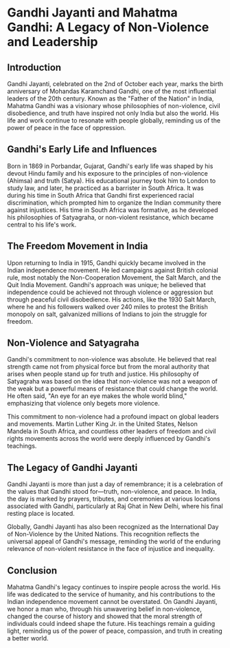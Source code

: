 ---
---
# Gandhi Jayanti and Mahatma Gandhi: A Legacy of Non-Violence and Leadership

## Introduction

Gandhi Jayanti, celebrated on the 2nd of October each year, marks the birth anniversary of Mohandas Karamchand Gandhi, one of the most influential leaders of the 20th century. Known as the "Father of the Nation" in India, Mahatma Gandhi was a visionary whose philosophies of non-violence, civil disobedience, and truth have inspired not only India but also the world. His life and work continue to resonate with people globally, reminding us of the power of peace in the face of oppression.

## Gandhi's Early Life and Influences

Born in 1869 in Porbandar, Gujarat, Gandhi's early life was shaped by his devout Hindu family and his exposure to the principles of non-violence (Ahimsa) and truth (Satya). His educational journey took him to London to study law, and later, he practiced as a barrister in South Africa. It was during his time in South Africa that Gandhi first experienced racial discrimination, which prompted him to organize the Indian community there against injustices. His time in South Africa was formative, as he developed his philosophies of Satyagraha, or non-violent resistance, which became central to his life's work.

## The Freedom Movement in India

Upon returning to India in 1915, Gandhi quickly became involved in the Indian independence movement. He led campaigns against British colonial rule, most notably the Non-Cooperation Movement, the Salt March, and the Quit India Movement. Gandhi's approach was unique; he believed that independence could be achieved not through violence or aggression but through peaceful civil disobedience. His actions, like the 1930 Salt March, where he and his followers walked over 240 miles to protest the British monopoly on salt, galvanized millions of Indians to join the struggle for freedom.

## Non-Violence and Satyagraha

Gandhi's commitment to non-violence was absolute. He believed that real strength came not from physical force but from the moral authority that arises when people stand up for truth and justice. His philosophy of Satyagraha was based on the idea that non-violence was not a weapon of the weak but a powerful means of resistance that could change the world. He often said, "An eye for an eye makes the whole world blind," emphasizing that violence only begets more violence.

This commitment to non-violence had a profound impact on global leaders and movements. Martin Luther King Jr. in the United States, Nelson Mandela in South Africa, and countless other leaders of freedom and civil rights movements across the world were deeply influenced by Gandhi's teachings.

## The Legacy of Gandhi Jayanti

Gandhi Jayanti is more than just a day of remembrance; it is a celebration of the values that Gandhi stood for—truth, non-violence, and peace. In India, the day is marked by prayers, tributes, and ceremonies at various locations associated with Gandhi, particularly at Raj Ghat in New Delhi, where his final resting place is located.

Globally, Gandhi Jayanti has also been recognized as the International Day of Non-Violence by the United Nations. This recognition reflects the universal appeal of Gandhi's message, reminding the world of the enduring relevance of non-violent resistance in the face of injustice and inequality.

## Conclusion

Mahatma Gandhi's legacy continues to inspire people across the world. His life was dedicated to the service of humanity, and his contributions to the Indian independence movement cannot be overstated. On Gandhi Jayanti, we honor a man who, through his unwavering belief in non-violence, changed the course of history and showed that the moral strength of individuals could indeed shape the future. His teachings remain a guiding light, reminding us of the power of peace, compassion, and truth in creating a better world.

